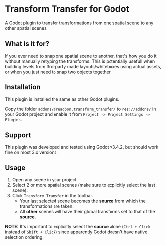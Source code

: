 # Transform Transfer for Godot

A Godot plugin to transfer transformations from one spatial scene to any other spatial scenes

## What is it for?

If you ever need to snap one spatial scene to another, that's how you do it without manually retyping the transforms. This is potentially usefull when building levels from 3rd-party made layouts/whiteboxes using actual assets, or when you just need to snap two objects together.

## Installation

This plugin is installed the same as other Godot plugins.

Copy the folder `addons/dreadpon.transform_transfer/` to `res://addons/` in your Godot project and enable it from `Project -> Project Settings -> Plugins`.

## Support

This plugin was developed and tested using Godot v3.4.2, but should work fine on most 3.x versions.

## Usage

1. Open any scene in your project.
2. Select 2 or more spatial scenes (make sure to explicitly select the last scene).
3. Click `Transform Transfer` in the toolbar.
    - Your last selected scene becomes the **source** from which the transformations are taken.
    - All **other** scenes will have their global transforms set to that of the **source**.

**NOTE:** It's important to explicitly select the **source** alone (`Ctrl + Click` instead of `Shift + Click`) since apparently Godot doesn't have native selection ordering.